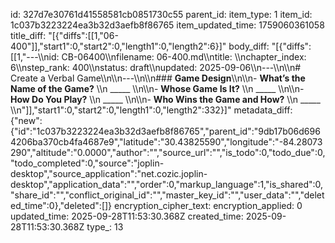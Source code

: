 id: 327d7e30761d41558581cb0851730c55
parent_id: 
item_type: 1
item_id: 1c037b3223224ea3b32d3aefb8f86765
item_updated_time: 1759060361058
title_diff: "[{\"diffs\":[[1,\"06-400\"]],\"start1\":0,\"start2\":0,\"length1\":0,\"length2\":6}]"
body_diff: "[{\"diffs\":[[1,\"---\\\nid: CB-06400\\\nfilename: 06-400.md\\\ntitle: \\\nchapter_index: 6\\\nstep_rank: 400\\\nstatus: draft\\\nupdated: 2025-09-06\\\n---\\\n\\\n# Create a Verbal Game\\\n\\\n---\\\n\\\n### **Game Design**\\\n\\\n- **What’s the Name of the Game?**  \\\n  _____  \\\n\\\n- **Whose Game Is It?**  \\\n  _____  \\\n\\\n- **How Do You Play?**  \\\n  _____  \\\n\\\n- **Who Wins the Game and How?**  \\\n  _____  \\\n\"]],\"start1\":0,\"start2\":0,\"length1\":0,\"length2\":332}]"
metadata_diff: {"new":{"id":"1c037b3223224ea3b32d3aefb8f86765","parent_id":"9db17b06d6964206ba370cb4fa4687e9","latitude":"30.43825590","longitude":"-84.28073290","altitude":"0.0000","author":"","source_url":"","is_todo":0,"todo_due":0,"todo_completed":0,"source":"joplin-desktop","source_application":"net.cozic.joplin-desktop","application_data":"","order":0,"markup_language":1,"is_shared":0,"share_id":"","conflict_original_id":"","master_key_id":"","user_data":"","deleted_time":0},"deleted":[]}
encryption_cipher_text: 
encryption_applied: 0
updated_time: 2025-09-28T11:53:30.368Z
created_time: 2025-09-28T11:53:30.368Z
type_: 13
